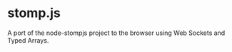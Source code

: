 stomp.js
========

A port of the node-stompjs project to the browser using Web Sockets and Typed Arrays.